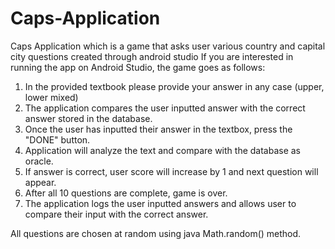 # Caps-Application
Caps Application which is a game that asks user various country and capital city questions created through android studio
If you are interested in running the app on Android Studio, the game goes as follows:
1. In the provided textbook please provide your answer in any case (upper, lower mixed)
2. The application compares the user inputted answer with the correct answer stored in the database.
3. Once the user has inputted their answer in the textbox, press the "DONE" button.
4. Application will analyze the text and compare with the database as oracle.
5. If answer is correct, user score will increase by 1 and next question will appear. 
6. After all 10 questions are complete, game is over.
7. The application logs the user inputted answers and allows user to compare their input with the correct answer.

All questions are chosen at random using java Math.random() method.
